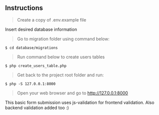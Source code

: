 ## Instructions

> Create a copy of .env.example file
<p>
Insert desired database information
</p>

> Go to migration folder using command below:

    $ cd database/migrations

> Run command below to create users tables

    $ php create_users_table.php

> Get back to the project root folder and run:
    
    $ php -S 127.0.0.1:8000

> Open your web browser and go to http://127.0.0.1:8000

This basic form submission uses js-validation for frontend validation. Also backend validation added too :)

